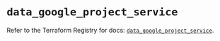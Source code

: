 # `data_google_project_service`

Refer to the Terraform Registry for docs: [`data_google_project_service`](https://registry.terraform.io/providers/hashicorp/google/6.27.0/docs/data-sources/project_service).
